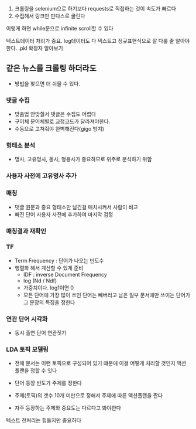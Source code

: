 1. 크롤링을 selenium으로 하기보다 requests로 직접하는 것이 속도가 빠르다
2. 수집해서 링크만 판다스로 굴린다

이렇게 하면 while문으로 infinite scroll할 수 있다

텍스트데이터 처리가 중요. log데이터도 다 텍스트고 정규표현식으로 잘 다룰 줄 알아야 한다.
.pkl 확장자 알아보기

## 같은 뉴스를 크롤링 하더라도
- 방법을 찾으면 더 쉬울 수 있다.

### 댓글 수집
- 맞춤법 안맞춸서 댓글은 수집도 어렵다
- 구어체 문어체별로 교정코드가 달라져야한다.
- 수동으로 고쳐줘야 완벽해진다(gigo 방지)

### 형태소 분석
- 명사, 고유명사, 동사, 형용사가 중요하므로 위주로 분석하기 위함

### 사용자 사전에 고유명사 추가

### 매칭
- 댓글 원문과 중요 형태소만 남긴걸 매치시켜서 사람이 비교
- 빠진 단어 사용자 사전에 추가하여 마지막 검정

### 매칭결과 재확인
### TF
- Term Frequency : 단어가 나오는 빈도수
- 행렬화 해서 계산할 수 있게 준비
  - IDF : inverse Document Frequency
  - log (Nd / Ndf)
  - 가중치이다. log1이면 0
  - 모든 단어에 가장 많이 쓰인 단어는 빼버리고 남은 일부 문서에만 쓰이는 단어가 그 문장의 특징을 정한다
 
### 연관 단어 시각화
- 동시 출연 단어 연관짓기

### LDA 토픽 모델링
- 전체 문서는 이런 토픽으로 구성되어 있기 떄문에 이걸 어떻게 처리할 것인지 액션플랜을 정할 수 잇다
- 단어 등장 빈도가 주제를 정한다
- 주제(토픽)의 갯수 10개 미만으로 정해서 주제에 따른 액션플랜을 짠다

- 자주 등장하는 주제와 중요도는 다르다고 봐야한다

텍스트 전처리는 힘들지만 중요하다
